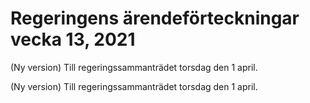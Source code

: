 # Regeringens ärendeförteckningar vecka 13, 2021

(Ny version) Till regeringssammanträdet torsdag den 1 april.

(Ny version) Till regeringssammanträdet torsdag den 1 april.
